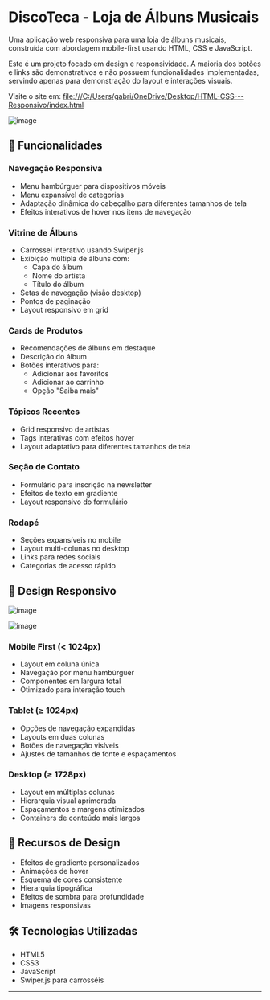 # DiscoTeca - Loja de Álbuns Musicais

Uma aplicação web responsiva para uma loja de álbuns musicais, construída com abordagem mobile-first usando HTML, CSS e JavaScript.

Este é um projeto focado em design e responsividade. A maioria dos botões e links são demonstrativos e não possuem funcionalidades implementadas, servindo apenas para demonstração do layout e interações visuais.

Visite o site em: [file:///C:/Users/gabri/OneDrive/Desktop/HTML-CSS---Responsivo/index.html](https://gcobof.github.io/HTML-CSS---Responsivo/)

![image](https://github.com/user-attachments/assets/0260952a-2665-4c05-bb93-d206df71c038)

## 🎵 Funcionalidades

### Navegação Responsiva
- Menu hambúrguer para dispositivos móveis
- Menu expansível de categorias
- Adaptação dinâmica do cabeçalho para diferentes tamanhos de tela
- Efeitos interativos de hover nos itens de navegação

### Vitrine de Álbuns
- Carrossel interativo usando Swiper.js
- Exibição múltipla de álbuns com:
  - Capa do álbum
  - Nome do artista
  - Título do álbum
- Setas de navegação (visão desktop)
- Pontos de paginação
- Layout responsivo em grid

### Cards de Produtos
- Recomendações de álbuns em destaque
- Descrição do álbum
- Botões interativos para:
  - Adicionar aos favoritos
  - Adicionar ao carrinho
  - Opção "Saiba mais"

### Tópicos Recentes
- Grid responsivo de artistas
- Tags interativas com efeitos hover
- Layout adaptativo para diferentes tamanhos de tela

### Seção de Contato
- Formulário para inscrição na newsletter
- Efeitos de texto em gradiente
- Layout responsivo do formulário

### Rodapé
- Seções expansíveis no mobile
- Layout multi-colunas no desktop
- Links para redes sociais
- Categorias de acesso rápido

## 📱 Design Responsivo

![image](https://github.com/user-attachments/assets/5ef05a8e-f025-4bf5-935b-eb0ed926acc1)

![image](https://github.com/user-attachments/assets/950f994b-2753-4ba4-a2ef-eb373af06ff4) 

### Mobile First (< 1024px)
- Layout em coluna única
- Navegação por menu hambúrguer
- Componentes em largura total
- Otimizado para interação touch

### Tablet (≥ 1024px)
- Opções de navegação expandidas
- Layouts em duas colunas
- Botões de navegação visíveis
- Ajustes de tamanhos de fonte e espaçamentos

### Desktop (≥ 1728px)
- Layout em múltiplas colunas
- Hierarquia visual aprimorada
- Espaçamentos e margens otimizados
- Containers de conteúdo mais largos

## 🎨 Recursos de Design
- Efeitos de gradiente personalizados
- Animações de hover
- Esquema de cores consistente
- Hierarquia tipográfica
- Efeitos de sombra para profundidade
- Imagens responsivas

## 🛠 Tecnologias Utilizadas
- HTML5
- CSS3
- JavaScript
- Swiper.js para carrosséis
  
---
